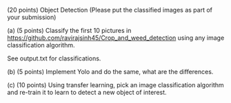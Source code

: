 (20 points) Object Detection (Please put the classified images as part of your submission)

(a) (5 points) Classify the first 10 pictures in https://github.com/ravirajsinh45/Crop_and_weed_detection using any image classification algorithm.

See output.txt for classifications.

(b) (5 points) Implement Yolo and do the same, what are the differences.

(c) (10 points) Using transfer learning, pick an image classification algorithm and re-train it to learn to detect a new object of interest.